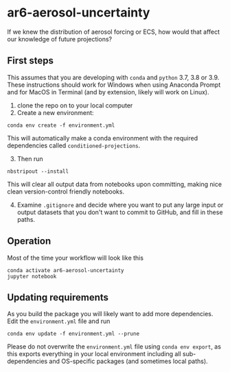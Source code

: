 # ar6-aerosol-uncertainty
If we knew the distribution of aerosol forcing or ECS, how would that affect our knowledge of future projections?

## First steps
This assumes that you are developing with `conda` and `python` 3.7, 3.8 or 3.9. These instructions should work for Windows when using Anaconda Prompt and for MacOS in Terminal (and by extension, likely will work on Linux).

1. clone the repo on to your local computer
2. Create a new environment:

```
conda env create -f environment.yml
```
This will automatically make a conda environment with the required dependencies called `conditioned-projections`.

3. Then run

```
nbstripout --install
```
This will clear all output data from notebooks upon committing, making nice clean version-control friendly notebooks.

4. Examine `.gitignore` and decide where you want to put any large input or output datasets that you don't want to commit to GitHub, and fill in these paths.

## Operation

Most of the time your workflow will look like this

```
conda activate ar6-aerosol-uncertainty
jupyter notebook
```

## Updating requirements

As you build the package you will likely want to add more dependencies. Edit the `environment.yml` file and run
```
conda env update -f environment.yml --prune
```

Please do not overwrite the `environment.yml` file using `conda env export`, as this exports everything in your local environment including all sub-dependencies and OS-specific packages (and sometimes local paths).
